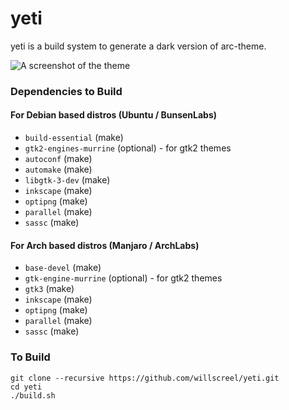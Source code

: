 # yeti

yeti is a build system to generate a dark version of arc-theme.

![A screenshot of the theme](https://i.imgur.com/ACFkM10.png)

### Dependencies to Build

#### For Debian based distros (Ubuntu / BunsenLabs)

* `build-essential` (make)
* `gtk2-engines-murrine` (optional) - for gtk2 themes
* `autoconf` (make)
* `automake` (make)
* `libgtk-3-dev` (make)
* `inkscape` (make)
* `optipng` (make)
* `parallel` (make)
* `sassc` (make)

#### For Arch based distros (Manjaro / ArchLabs)

* `base-devel` (make)
* `gtk-engine-murrine` (optional) - for gtk2 themes
* `gtk3` (make)
* `inkscape` (make)
* `optipng` (make)
* `parallel` (make)
* `sassc` (make)

### To Build

	git clone --recursive https://github.com/willscreel/yeti.git
	cd yeti
	./build.sh
